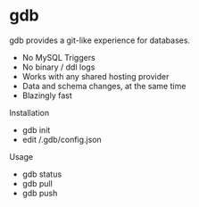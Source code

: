 # gdb

gdb provides a git-like experience for databases.

- No MySQL Triggers
- No binary / ddl logs
- Works with any shared hosting provider
- Data and schema changes, at the same time
- Blazingly fast


Installation

- gdb init
- edit /.gdb/config.json

Usage

- gdb status
- gdb pull
- gdb push
